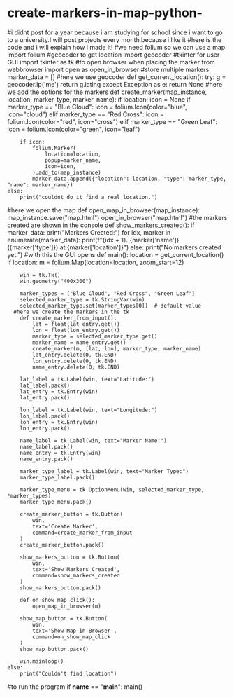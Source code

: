 # create-markers-in-map-python-
#i didnt post for a year because i am studying for school since i want to go to a university.I will post projects every month because i like it
#here is the code and i will explain how i made it!
#we need folium so we can use a map
import folium 
#geocoder to get location
import geocoder
#tkinter for user GUI
import tkinter as tk
#to open browser when placing the marker
from webbrowser import open as open_in_browser
#store multiple markers
marker_data = []
#here we use geocoder
def get_current_location():
    try:
        g = geocoder.ip('me')
        return g.latlng
    except Exception as e:
        return None
#here we add the options for the markers 
def create_marker(map_instance, location, marker_type, marker_name):
    if location:
        icon = None
        if marker_type == "Blue Cloud":
            icon = folium.Icon(color="blue", icon="cloud")
        elif marker_type == "Red Cross":
            icon = folium.Icon(color="red", icon="cross")
        elif marker_type == "Green Leaf":
            icon = folium.Icon(color="green", icon="leaf")
        
        if icon:
            folium.Marker(
                location=location,
                popup=marker_name,
                icon=icon,
            ).add_to(map_instance)
            marker_data.append({"location": location, "type": marker_type, "name": marker_name})
    else:
        print("couldnt do it find a real location.")
#here we open the map
def open_map_in_browser(map_instance):
    map_instance.save("map.html")
    open_in_browser("map.html")
#the markers created are shown in the console
def show_markers_created():
    if marker_data:
        print("Markers Created:")
        for idx, marker in enumerate(marker_data):
            print(f"{idx + 1}. {marker['name']} ({marker['type']}) at {marker['location']}")
    else:
        print("No markers created yet.")
#with this the GUI opens
def main():
    location = get_current_location()
    if location:
        m = folium.Map(location=location, zoom_start=12)
        
        win = tk.Tk()
        win.geometry("400x300")
        
        marker_types = ["Blue Cloud", "Red Cross", "Green Leaf"]
        selected_marker_type = tk.StringVar(win)
        selected_marker_type.set(marker_types[0])  # default value
      #here we create the markers in the tk  
        def create_marker_from_input():
            lat = float(lat_entry.get())
            lon = float(lon_entry.get())
            marker_type = selected_marker_type.get()
            marker_name = name_entry.get()
            create_marker(m, [lat, lon], marker_type, marker_name)
            lat_entry.delete(0, tk.END)
            lon_entry.delete(0, tk.END)
            name_entry.delete(0, tk.END)
        
        lat_label = tk.Label(win, text="Latitude:")
        lat_label.pack()
        lat_entry = tk.Entry(win)
        lat_entry.pack()
        
        lon_label = tk.Label(win, text="Longitude:")
        lon_label.pack()
        lon_entry = tk.Entry(win)
        lon_entry.pack()
        
        name_label = tk.Label(win, text="Marker Name:")
        name_label.pack()
        name_entry = tk.Entry(win)
        name_entry.pack()
        
        marker_type_label = tk.Label(win, text="Marker Type:")
        marker_type_label.pack()
        
        marker_type_menu = tk.OptionMenu(win, selected_marker_type, *marker_types)
        marker_type_menu.pack()
        
        create_marker_button = tk.Button(
            win,
            text='Create Marker',
            command=create_marker_from_input
        )
        create_marker_button.pack()
        
        show_markers_button = tk.Button(
            win,
            text='Show Markers Created',
            command=show_markers_created
        )
        show_markers_button.pack()
        
        def on_show_map_click():
            open_map_in_browser(m)
        
        show_map_button = tk.Button(
            win,
            text='Show Map in Browser',
            command=on_show_map_click
        )
        show_map_button.pack()
        
        win.mainloop()
    else:
        print("Couldn't find location")
#to run the program
if __name__ == "__main__":
    main()
